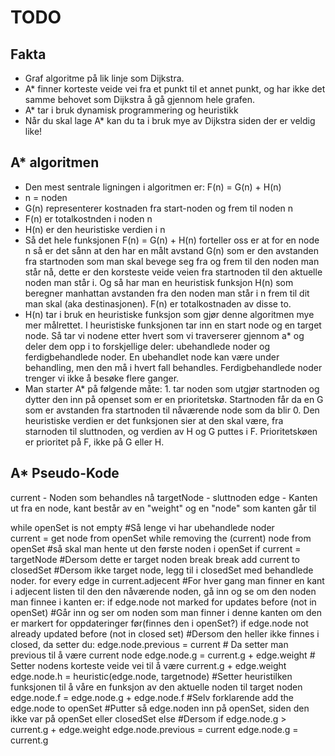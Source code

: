 # TODO

## Fakta

- Graf algoritme på lik linje som Dijkstra. 
- A* finner korteste veide vei fra et punkt til et annet punkt, og har ikke det samme behovet som Dijkstra å gå gjennom hele grafen. 
- A* tar i bruk dynamisk programmering og heuristikk
- Når du skal lage A* kan du ta i bruk mye av Dijkstra siden der er veldig like!

## A* algoritmen

- Den mest sentrale ligningen i algoritmen er: F(n) = G(n) + H(n)
- n = noden
- G(n) representerer kostnaden fra start-noden og frem til noden n
- F(n) er totalkostnden i noden n
- H(n) er den heuristiske verdien i n 
- Så det hele funksjonen F(n) = G(n) + H(n) forteller oss er at for en node n så er det sånn at den har en målt avstand G(n) som er den avstanden fra startnoden
    som man skal bevege seg fra og frem til den noden man står nå, dette er den korsteste veide veien fra startnoden til den aktuelle noden man står i. Og så har
    man en heuristisk funksjon H(n) som beregner manhattan avstanden fra den noden man står i n frem til dit man skal (aka destinasjonen). F(n) er totalkostnaden av
    disse to.
- H(n) tar i bruk en heuristiske funksjon som gjør denne algoritmen mye mer målrettet. I heuristiske funksjonen tar inn en start node og en target node. Så tar vi 
    nodene etter hvert som vi traverserer gjennom a* og deler dem opp i to forskjellige deler: ubehandlede noder og ferdigbehandlede noder. 
    En ubehandlet node kan være under behandling, men den må i hvert fall behandles. Ferdigbehandlede noder trenger vi ikke å besøke flere ganger. 
- Man starter A* på følgende måte: 1. tar noden som utgjør startnoden og dytter den inn på openset som er en prioritetskø. Startnoden får da en G som er avstanden fra 
    startnoden til nåværende node som da blir 0. Den heuristiske verdien er det funksjonen sier at den skal være, fra starnoden til sluttnoden, og verdien av H og G puttes
    i F. Prioritetskøen er prioritet på F, ikke på G eller H. 


## A* Pseudo-Kode

current - Noden som behandles nå
targetNode - sluttnoden
edge - Kanten ut fra en node, kant består av en "weight" og en "node" som kanten går til

while openSet is not empty  #Så lenge vi har ubehandlede noder  
    current = get node from openSet while removing the (current) node from openSet #så skal man hente ut den første noden i openSet 
    if current = targetNode #Dersom dette er target noden break
        break
    add current to closedSet    #Dersom ikke target node, legg til i closedSet med behandlede noder.
    for every edge in current.adjecent  #For hver gang man finner en kant i adjecent listen til den den nåværende noden, gå inn og se om den noden man finnee i kanten er:
        if edge.node not marked for updates before (not in openSet) #Går inn og ser om noden som man finner i denne kanten om den er markert for oppdateringer før(finnes den i openSet?)
            if edge.node not already updated before (not in closed set) #Dersom den heller ikke finnes i closed, da setter du:
                edge.node.previous = current # Da setter man previous til å være current node
                edge.node.g = current.g + edge.weight # Setter nodens korteste veide vei til å være current.g + edge.weight
                edge.node.h = heuristic(edge.node, targetnode) #Setter heuristilken funksjonen til å våre en funksjon av den aktuelle noden til target noden
                edge.node.f = edge.node.g + edge.node.f #Selv forklarende
                add the edge.node to openSet #Putter så edge.noden inn på openSet, siden den ikke var på openSet eller closedSet
            else #Dersom 
                if edge.node.g > current.g + edge.weight
                    edge.node.previous = current
                    edge.node.g = current.g  




